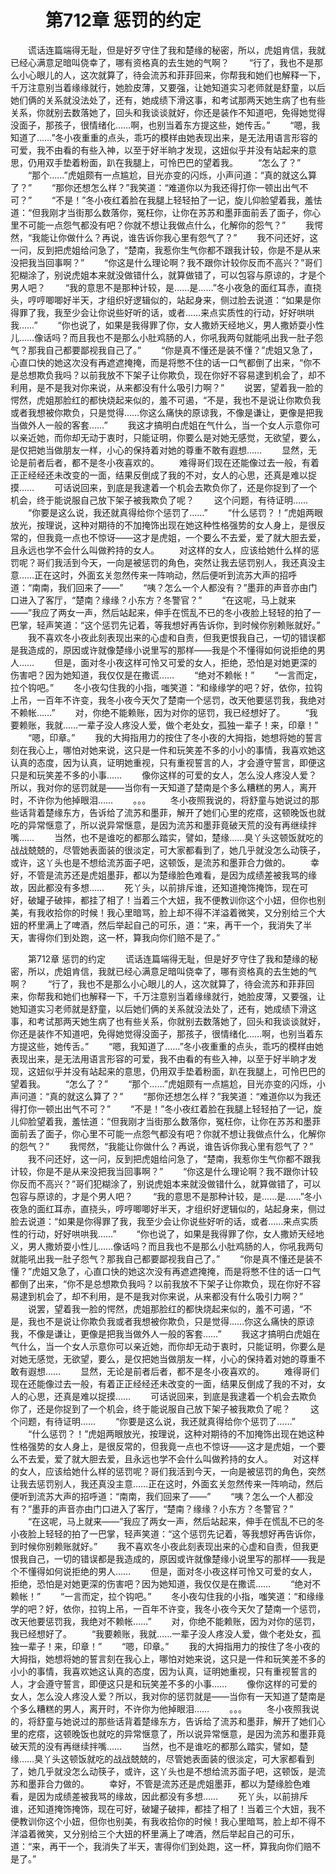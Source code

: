 # 　　第712章 惩罚的约定
　　谎话连篇端得无耻，但是好歹守住了我和楚缘的秘密，所以，虎姐肯信，我就已经心满意足暗叫侥幸了，哪有资格真的去生她的气啊？
　　“行了，我也不是那么小心眼儿的人，这次就算了，待会流苏和菲菲回来，你帮我和她们也解释一下，千万注意别当着缘缘就行，她脸皮薄，又要强，让她知道实习老师就是舒童，以后她们俩的关系就没法处了，还有，她成绩下滑这事，和考试那两天她生病了也有些关系，你就别去数落她了，回头和我谈谈就好，你还是装作不知道吧，免得她觉得没面子，那孩子，很情绪化……啊，也别当着东方提这些，她传舌。”
　　“嗯，我知道了……”冬小夜重重的点头，乖巧的模样由她表现出来，是无法用语言形容的可爱，我不由看的有些入神，以至于好半晌才发现，这妞似乎并没有站起来的意思，仍用双手垫着粉面，趴在我腿上，可怜巴巴的望着我。
　　“怎么了？”
　　“那个……”虎姐颇有一点尴尬，目光亦变的闪烁，小声问道：“真的就这么算了？”
　　“那你还想怎么样？”我笑道：“难道你以为我还得打你一顿出出气不可？”
　　“不是！”冬小夜红着脸在我腿上轻轻拍了一记，旋儿仰脸望着我，羞怯道：“但我刚才当街那么数落你，冤枉你，让你在苏苏和墨菲面前丢了面子，你心里不可能一点怨气都没有吧？你就不想让我做点什么，化解你的怨气？”
　　我愕然，“我能让你做什么？再说，谁告诉你我心里有怨气了？”
　　我不问还好，这一问，反到把虎姐给问急了，“楚南，我惹你生气你都不跟我计较，你是不是从来没把我当回事啊？”
　　“你这是什么理论啊？我不跟你计较你反而不高兴？”哥们犯糊涂了，别说虎姐本来就没做错什么，就算做错了，可以包容与原谅的，才是个男人吧？
　　“我的意思不是那种计较，是……是……”冬小夜急的面红耳赤，直挠头，哼哼唧唧好半天，才组织好逻辑似的，站起身来，侧过脸去说道：“如果是你得罪了我，我至少会让你说些好听的话，或者……来点实质性的行动，好好哄哄我……”
　　“你也说了，如果是我得罪了你，女人撒娇天经地义，男人撒娇耍小性儿……像话吗？而且我也不是那么小肚鸡肠的人，你吼我两句就能吼出我一肚子怨气？那我自己都要鄙视我自己了。”
　　“你是真不懂还是装不懂？”虎姐又急了，心直口快的她这次没有再遮遮掩掩，而是将憋不住的话一口气都倒了出来，“你不是总想欺负我吗？以前我放不下架子让你欺负，现在你好不容易逮到机会了，却不利用，是不是我对你来说，从来都没有什么吸引力啊？”
　　说罢，望着我一脸的愕然，虎姐那脸红的都快烧起来似的，羞不可遏，“不是，我也不是说让你欺负我或者我想被你欺负，只是觉得……你这么痛快的原谅我，不像是谦让，更像是把我当做外人一般的客套……”
　　我这才搞明白虎姐在气什么，当一个女人示意你可以亲近她，而你却无动于衷时，只能证明，你要么是对她无感觉，无欲望，要么，是仅把她当做朋友一样，小心的保持着对她的尊重不敢有遐想……
　　显然，无论是前者后者，都不是冬小夜喜欢的。
　　难得哥们现在还能像过去一般，有着正正经经还未改变的一面，结果反倒成了我的不对，女人的心思，还真是难以捉摸……
　　可话说回来，到底是我逮着一个机会去欺负你了，还是你捉到了一个机会，终于能说服自己放下架子被我欺负了呢？
　　这个问题，有待证明……
　　“你要是这么说，我还就真得给你个惩罚了……”
　　“什么惩罚？！”虎姐两眼放光，按理说，这种对期待的不加掩饰出现在她这种性格强势的女人身上，是很反常的，但我竟一点也不惊讶——这才是虎姐，一个要么不去爱，爱了就大胆去爱，且永远也学不会什么叫做矜持的女人。
　　对这样的女人，应该给她什么样的惩罚呢？哥们我活到今天，一向是被惩罚的角色，突然让我去惩罚别人，我还真没主意……正在这时，外面玄关忽然传来一阵响动，然后便听到流苏大声的招呼道：“南南，我们回来了——”
　　“咦？怎么一个人都没有？”墨菲的声音亦由门口进入了客厅，“楚南？缘缘？小东方？冬警官？”
　　“在这呢，马上就来——”我应了两女一声，然后站起来，伸手在慌乱不已的冬小夜脸上轻轻的拍了一巴掌，轻声笑道：“这个惩罚先记着，等我想好再告诉你，到时候你别赖账就好。”
　　我不喜欢冬小夜此刻表现出来的心虚和自责，但我更恨我自己，一切的错误都是我造成的，原因或许就像楚缘小说里写的那样——我是个不懂得如何说拒绝的男人……
　　但是，面对冬小夜这样可怜又可爱的女人，拒绝，恐怕是对她更深的伤害吧？因为她知道，我仅仅是在撒谎……
　　“绝对不赖帐！”
　　“一言而定，拉个钩吧。”
　　冬小夜勾住我的小指，嗤笑道：“和缘缘学的吧？好，依你，拉钩上吊，一百年不许变，我冬小夜今天欠了楚南一个惩罚，改天他要惩罚我，我绝对不赖帐……”
　　对，你绝不能赖账，因为对你的惩罚，我已经想好了。
　　“我要赖账，我就……一辈子没人疼没人爱，做个老处女，孤独一辈子！来，印章！”
　　“嗯，印章。”
　　我的大拇指用力的按住了冬小夜的大拇指，她想将她的誓言刻在我心上，哪怕对她来说，这只是一件和玩笑差不多的小小的事情，我喜欢她这认真的态度，因为认真，证明她重视，只有重视誓言的人，才会遵守誓言，即便这只是和玩笑差不多的小事……
　　像你这样的可爱的女人，怎么没人疼没人爱？所以，我对你的惩罚就是——当你有一天知道了楚南是个多么糟糕的男人，离开时，不许你为他掉眼泪……
　　。。。
　　冬小夜照我说的，将舒童与她说过的那些话背着楚缘东方，告诉给了流苏和墨菲，解开了她们心里的疙瘩，这顿晚饭也就吃的异常惬意了，所以说异常惬意，是因为流苏和墨菲竟破天荒的没有再继续拌嘴……
　　当然，也不是谁吃的都那么踏实，譬如，楚缘……臭丫头这顿饭就吃的战战兢兢的，尽管她表面装的很淡定，可大家都看到了，她几乎就没怎么动筷子，或许，这丫头也是不想给流苏面子吧，这顿饭，是流苏和墨菲合力做的。
　　幸好，不管是流苏还是虎姐墨菲，都以为楚缘脸色难看，是因为成绩差被我骂的缘故，因此都没有多想……
　　死丫头，以前排斥谁，还知道掩饰掩饰，现在可好，破罐子破摔，都挂了相了！当着三个大妞，我不便教训你这个小妞，但你也别美，有我收拾你的时候！我心里暗骂，脸上却不得不洋溢着微笑，又分别给三个大妞的杯里满上了啤酒，然后举起自己的可乐，道：“来，再干一个，我消失了半天，害得你们到处跑，这一杯，算我向你们赔不是了。”

　　第712章 惩罚的约定
　　谎话连篇端得无耻，但是好歹守住了我和楚缘的秘密，所以，虎姐肯信，我就已经心满意足暗叫侥幸了，哪有资格真的去生她的气啊？
　　“行了，我也不是那么小心眼儿的人，这次就算了，待会流苏和菲菲回来，你帮我和她们也解释一下，千万注意别当着缘缘就行，她脸皮薄，又要强，让她知道实习老师就是舒童，以后她们俩的关系就没法处了，还有，她成绩下滑这事，和考试那两天她生病了也有些关系，你就别去数落她了，回头和我谈谈就好，你还是装作不知道吧，免得她觉得没面子，那孩子，很情绪化……啊，也别当着东方提这些，她传舌。”
　　“嗯，我知道了……”冬小夜重重的点头，乖巧的模样由她表现出来，是无法用语言形容的可爱，我不由看的有些入神，以至于好半晌才发现，这妞似乎并没有站起来的意思，仍用双手垫着粉面，趴在我腿上，可怜巴巴的望着我。
　　“怎么了？”
　　“那个……”虎姐颇有一点尴尬，目光亦变的闪烁，小声问道：“真的就这么算了？”
　　“那你还想怎么样？”我笑道：“难道你以为我还得打你一顿出出气不可？”
　　“不是！”冬小夜红着脸在我腿上轻轻拍了一记，旋儿仰脸望着我，羞怯道：“但我刚才当街那么数落你，冤枉你，让你在苏苏和墨菲面前丢了面子，你心里不可能一点怨气都没有吧？你就不想让我做点什么，化解你的怨气？”
　　我愕然，“我能让你做什么？再说，谁告诉你我心里有怨气了？”
　　我不问还好，这一问，反到把虎姐给问急了，“楚南，我惹你生气你都不跟我计较，你是不是从来没把我当回事啊？”
　　“你这是什么理论啊？我不跟你计较你反而不高兴？”哥们犯糊涂了，别说虎姐本来就没做错什么，就算做错了，可以包容与原谅的，才是个男人吧？
　　“我的意思不是那种计较，是……是……”冬小夜急的面红耳赤，直挠头，哼哼唧唧好半天，才组织好逻辑似的，站起身来，侧过脸去说道：“如果是你得罪了我，我至少会让你说些好听的话，或者……来点实质性的行动，好好哄哄我……”
　　“你也说了，如果是我得罪了你，女人撒娇天经地义，男人撒娇耍小性儿……像话吗？而且我也不是那么小肚鸡肠的人，你吼我两句就能吼出我一肚子怨气？那我自己都要鄙视我自己了。”
　　“你是真不懂还是装不懂？”虎姐又急了，心直口快的她这次没有再遮遮掩掩，而是将憋不住的话一口气都倒了出来，“你不是总想欺负我吗？以前我放不下架子让你欺负，现在你好不容易逮到机会了，却不利用，是不是我对你来说，从来都没有什么吸引力啊？”
　　说罢，望着我一脸的愕然，虎姐那脸红的都快烧起来似的，羞不可遏，“不是，我也不是说让你欺负我或者我想被你欺负，只是觉得……你这么痛快的原谅我，不像是谦让，更像是把我当做外人一般的客套……”
　　我这才搞明白虎姐在气什么，当一个女人示意你可以亲近她，而你却无动于衷时，只能证明，你要么是对她无感觉，无欲望，要么，是仅把她当做朋友一样，小心的保持着对她的尊重不敢有遐想……
　　显然，无论是前者后者，都不是冬小夜喜欢的。
　　难得哥们现在还能像过去一般，有着正正经经还未改变的一面，结果反倒成了我的不对，女人的心思，还真是难以捉摸……
　　可话说回来，到底是我逮着一个机会去欺负你了，还是你捉到了一个机会，终于能说服自己放下架子被我欺负了呢？
　　这个问题，有待证明……
　　“你要是这么说，我还就真得给你个惩罚了……”
　　“什么惩罚？！”虎姐两眼放光，按理说，这种对期待的不加掩饰出现在她这种性格强势的女人身上，是很反常的，但我竟一点也不惊讶——这才是虎姐，一个要么不去爱，爱了就大胆去爱，且永远也学不会什么叫做矜持的女人。
　　对这样的女人，应该给她什么样的惩罚呢？哥们我活到今天，一向是被惩罚的角色，突然让我去惩罚别人，我还真没主意……正在这时，外面玄关忽然传来一阵响动，然后便听到流苏大声的招呼道：“南南，我们回来了——”
　　“咦？怎么一个人都没有？”墨菲的声音亦由门口进入了客厅，“楚南？缘缘？小东方？冬警官？”
　　“在这呢，马上就来——”我应了两女一声，然后站起来，伸手在慌乱不已的冬小夜脸上轻轻的拍了一巴掌，轻声笑道：“这个惩罚先记着，等我想好再告诉你，到时候你别赖账就好。”
　　我不喜欢冬小夜此刻表现出来的心虚和自责，但我更恨我自己，一切的错误都是我造成的，原因或许就像楚缘小说里写的那样——我是个不懂得如何说拒绝的男人……
　　但是，面对冬小夜这样可怜又可爱的女人，拒绝，恐怕是对她更深的伤害吧？因为她知道，我仅仅是在撒谎……
　　“绝对不赖帐！”
　　“一言而定，拉个钩吧。”
　　冬小夜勾住我的小指，嗤笑道：“和缘缘学的吧？好，依你，拉钩上吊，一百年不许变，我冬小夜今天欠了楚南一个惩罚，改天他要惩罚我，我绝对不赖帐……”
　　对，你绝不能赖账，因为对你的惩罚，我已经想好了。
　　“我要赖账，我就……一辈子没人疼没人爱，做个老处女，孤独一辈子！来，印章！”
　　“嗯，印章。”
　　我的大拇指用力的按住了冬小夜的大拇指，她想将她的誓言刻在我心上，哪怕对她来说，这只是一件和玩笑差不多的小小的事情，我喜欢她这认真的态度，因为认真，证明她重视，只有重视誓言的人，才会遵守誓言，即便这只是和玩笑差不多的小事……
　　像你这样的可爱的女人，怎么没人疼没人爱？所以，我对你的惩罚就是——当你有一天知道了楚南是个多么糟糕的男人，离开时，不许你为他掉眼泪……
　　。。。
　　冬小夜照我说的，将舒童与她说过的那些话背着楚缘东方，告诉给了流苏和墨菲，解开了她们心里的疙瘩，这顿晚饭也就吃的异常惬意了，所以说异常惬意，是因为流苏和墨菲竟破天荒的没有再继续拌嘴……
　　当然，也不是谁吃的都那么踏实，譬如，楚缘……臭丫头这顿饭就吃的战战兢兢的，尽管她表面装的很淡定，可大家都看到了，她几乎就没怎么动筷子，或许，这丫头也是不想给流苏面子吧，这顿饭，是流苏和墨菲合力做的。
　　幸好，不管是流苏还是虎姐墨菲，都以为楚缘脸色难看，是因为成绩差被我骂的缘故，因此都没有多想……
　　死丫头，以前排斥谁，还知道掩饰掩饰，现在可好，破罐子破摔，都挂了相了！当着三个大妞，我不便教训你这个小妞，但你也别美，有我收拾你的时候！我心里暗骂，脸上却不得不洋溢着微笑，又分别给三个大妞的杯里满上了啤酒，然后举起自己的可乐，道：“来，再干一个，我消失了半天，害得你们到处跑，这一杯，算我向你们赔不是了。”
